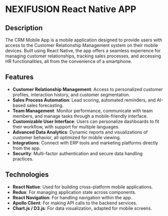 # NEXIFUSION React Native APP

## Description
The CRM Mobile App is a mobile application designed to provide users with access to the Customer Relationship Management system on their mobile devices. Built using React Native, the app offers a seamless experience for managing customer relationships, tracking sales processes, and accessing HR functionalities, all from the convenience of a smartphone.

## Features
- **Customer Relationship Management**: Access to personalized customer profiles, interaction history, and customer segmentation.
- **Sales Process Automation**: Lead scoring, automated reminders, and AI-based sales forecasting.
- **Team Management**: Monitor performance, communicate with team members, and manage tasks through a mobile-friendly interface.
- **Customizable User Interface**: Users can personalize dashboards to fit their workflow, with support for multiple languages.
- **Advanced Data Analytics**: Dynamic reports and visualizations of customer behavior, all optimized for mobile viewing.
- **Integrations**: Connect with ERP tools and marketing platforms directly from the app.
- **Security**: Multi-factor authentication and secure data handling practices.

## Technologies
- **React Native**: Used for building cross-platform mobile applications.
- **Redux**: For managing application state across components.
- **React Navigation**: For handling navigation within the app.
- **Apollo Client**: For making API calls to the backend services.
- **Chart.js / D3.js**: For data visualization, adapted for mobile screens.
